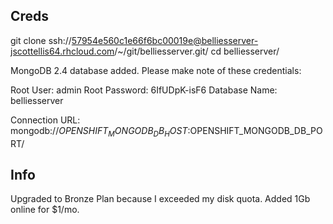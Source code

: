 Creds
-------

git clone ssh://57954e560c1e66f6bc00019e@belliesserver-jscottellis64.rhcloud.com/~/git/belliesserver.git/
cd belliesserver/

MongoDB 2.4 database added.  Please make note of these credentials:

   Root User:     admin
   Root Password: 6IfUDpK-isF6
   Database Name: belliesserver

Connection URL: mongodb://$OPENSHIFT_MONGODB_DB_HOST:$OPENSHIFT_MONGODB_DB_PORT/

Info
-------

Upgraded to Bronze Plan because I exceeded my disk quota.
Added 1Gb online for $1/mo.